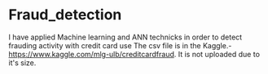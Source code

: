 # Fraud_detection 
I have applied Machine learning and ANN technicks in order to detect frauding activity with credit card use
The csv file is in the Kaggle.- https://www.kaggle.com/mlg-ulb/creditcardfraud. It is not uploaded due to it's size.
